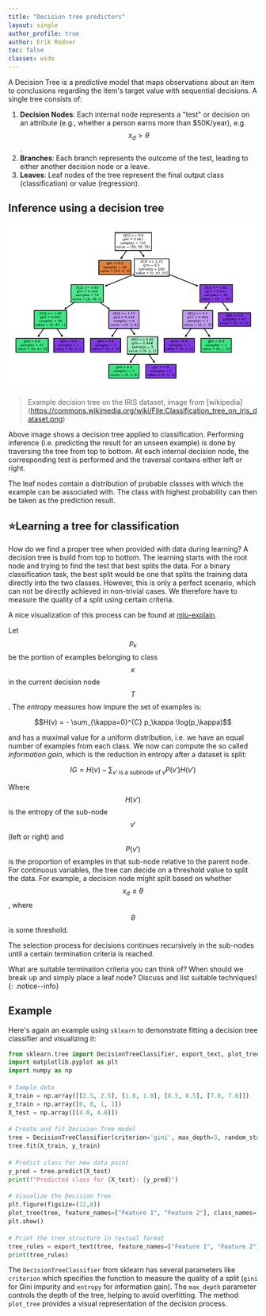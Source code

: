 ```yaml
---
title: "Decision tree predictors"
layout: single
author_profile: true
author: Erik Rodner
toc: false
classes: wide
---
```


A Decision Tree is a predictive model that maps observations about an item to conclusions regarding the item's target value with sequential decisions. 
A single tree consists of:

1. **Decision Nodes**: Each internal node represents a "test" or decision on an attribute (e.g., whether a person earns more than $50K/year), e.g. $$x_d > \theta$$.
2. **Branches**: Each branch represents the outcome of the test, leading to either another decision node or a leave.
3. **Leaves**: Leaf nodes of the tree represent the final output class (classification) or value (regression).

## Inference using a decision tree

![Decision Tree on IRIS dataset](img/decision_tree.png)
> Example decision tree on the IRIS dataset, image from [wikipedia]
(https://commons.wikimedia.org/wiki/File:Classification_tree_on_iris_dataset.png)

Above image shows a decision tree applied to classification. Performing inference (i.e. predicting the result for an unseen example) is done by traversing the tree from top to bottom. At each internal decision node, the corresponding test is performed and the traversal contains either left or right.

The leaf nodes contain a distribution of probable classes with which the example can be associated with.
The class with highest probability can then be taken as the prediction result.

## ⭐Learning a tree for classification

How do we find a proper tree when provided with data during learning? A
decision tree is build from top to bottom.
The learning starts with the root node and trying to find the test that best splits the data. For
a binary classification task, the best split would be one that splits the training data directly into the two classes. However, this is only a perfect scenario, which can not be directly achieved in non-trivial cases.
We therefore have to measure the quality of a split using certain criteria.

A nice visualization of this process can be found at [mlu-explain](https://mlu-explain.github.io/decision-tree/).

Let $$p_\kappa$$ be the portion of examples belonging to class $$\kappa$$ in the current decision node $$T$$.
The *entropy* measures how impure the set of examples is:

$$H(v) = - \sum_{\kappa=0}^{C} p_\kappa \log(p_\kappa)$$

and has a maximal value for a uniform distribution, i.e. we have an equal number of examples from each class.
We now can compute the so called *information gain*, which is the reduction in entropy after a dataset is split:

$$IG = H(v) - \sum_{v' \;\text{is a subnode of}\; v} P(v') H(v')$$

Where $$H(v')$$ is the entropy of the sub-node $$v'$$ (left or right) and $$P(v')$$ is the proportion of examples in that sub-node relative to the parent node.
For continuous variables, the tree can decide on a threshold value to split the data. For example, a decision node might split based on whether $$x_d \leq \theta$$, where $$\theta$$
 is some threshold. 

The selection process for decisions continues recursively in the sub-nodes until a certain termination criteria is reached.

What are suitable termination criteria you can think of? When should we break up and simply place a leaf node? Discuss and list suitable techniques!
{: .notice--info}

## Example

Here's again an example using `sklearn` to demonstrate fitting a decision tree classifier and visualizing it:

```python
from sklearn.tree import DecisionTreeClassifier, export_text, plot_tree
import matplotlib.pyplot as plt
import numpy as np

# Sample data
X_train = np.array([[2.5, 2.5], [1.0, 1.0], [8.5, 8.5], [7.0, 7.0]])
y_train = np.array([0, 0, 1, 1])
X_test = np.array([[4.0, 4.0]])

# Create and fit Decision Tree model
tree = DecisionTreeClassifier(criterion='gini', max_depth=3, random_state=42)
tree.fit(X_train, y_train)

# Predict class for new data point
y_pred = tree.predict(X_test)
print(f"Predicted class for {X_test}: {y_pred}")

# Visualize the Decision Tree
plt.figure(figsize=(12,8))
plot_tree(tree, feature_names=["Feature 1", "Feature 2"], class_names=["Class 0", "Class 1"], filled=True)
plt.show()

# Print the tree structure in textual format
tree_rules = export_text(tree, feature_names=["Feature 1", "Feature 2"])
print(tree_rules)
```

The `DecisionTreeClassifier` from sklearn has several parameters like `criterion` which specifies the function to measure the quality of a split (`gini` for Gini impurity and `entropy` for information gain). The `max_depth` parameter controls the depth of the tree, helping to avoid overfitting. The method `plot_tree` provides a visual representation of the decision process.

